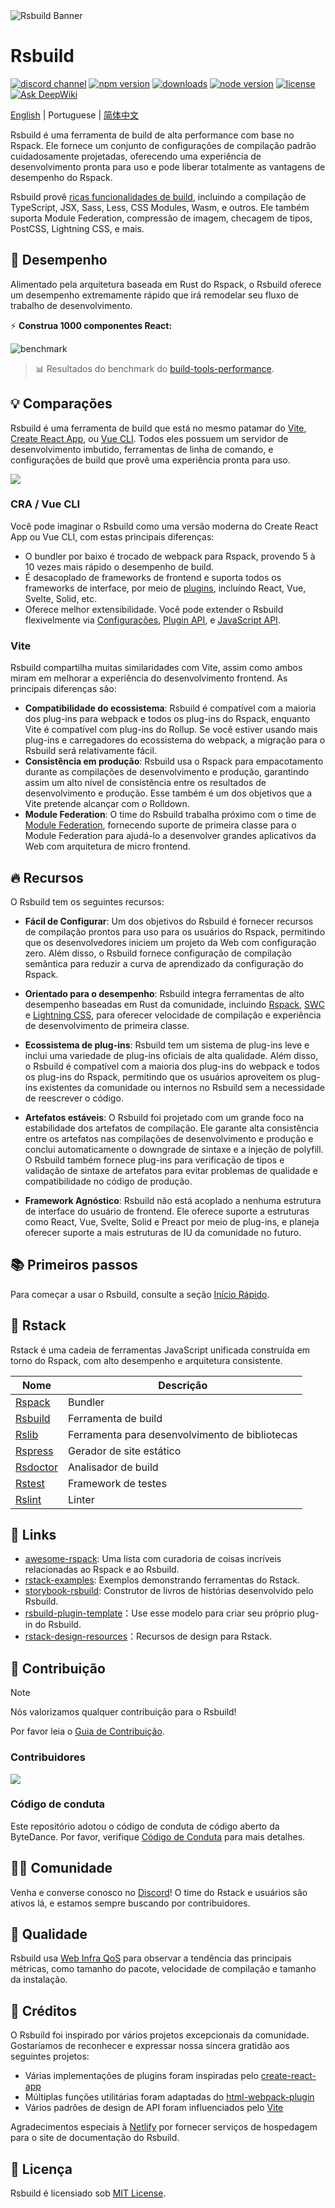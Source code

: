 <picture>
  <img alt="Rsbuild Banner" src="https://assets.rspack.rs/rsbuild/rsbuild-banner.png">
</picture>

# Rsbuild

<p>
  <a href="https://discord.gg/XsaKEEk4mW"><img src="https://img.shields.io/badge/chat-discord-blue?style=flat-square&logo=discord&colorA=564341&colorB=EDED91" alt="discord channel" /></a>
  <a href="https://npmjs.com/package/@rsbuild/core?activeTab=readme"><img src="https://img.shields.io/npm/v/@rsbuild/core?style=flat-square&colorA=564341&colorB=EDED91" alt="npm version" /></a>
  <a href="https://npmcharts.com/compare/@rsbuild/core?minimal=true"><img src="https://img.shields.io/npm/dm/@rsbuild/core.svg?style=flat-square&colorA=564341&colorB=EDED91" alt="downloads" /></a>
  <a href="https://nodejs.org/en/about/previous-releases"><img src="https://img.shields.io/node/v/@rsbuild/core.svg?style=flat-square&colorA=564341&colorB=EDED91" alt="node version"></a>
  <a href="https://github.com/web-infra-dev/rsbuild/blob/main/LICENSE"><img src="https://img.shields.io/badge/License-MIT-blue.svg?style=flat-square&colorA=564341&colorB=EDED91" alt="license" /></a>
  <a href="https://deepwiki.com/web-infra-dev/rsbuild"><img src="https://deepwiki.com/badge.svg" alt="Ask DeepWiki" /></a>
</p>

[English](./README.md) | Portuguese | [简体中文](./README.zh-CN.md)

Rsbuild é uma ferramenta de build de alta performance com base no Rspack. Ele fornece um conjunto de configurações de compilação padrão cuidadosamente projetadas, oferecendo uma experiência de desenvolvimento pronta para uso e pode liberar totalmente as vantagens de desempenho do Rspack.

Rsbuild provê [ricas funcionalidades de build](https://rsbuild.rs/guide/start/features), incluindo a compilação de TypeScript, JSX, Sass, Less, CSS Modules, Wasm, e outros. Ele também suporta Module Federation, compressão de imagem, checagem de tipos, PostCSS, Lightning CSS, e mais.

## 🚀 Desempenho

Alimentado pela arquitetura baseada em Rust do Rspack, o Rsbuild oferece um desempenho extremamente rápido que irá remodelar seu fluxo de trabalho de desenvolvimento.

⚡️ **Construa 1000 componentes React:**

![benchmark](https://assets.rspack.rs/rsbuild/assets/benchmark-latest.jpeg)

> 📊 Resultados do benchmark do [build-tools-performance](https://github.com/rspack-contrib/build-tools-performance).

## 💡 Comparações

Rsbuild é uma ferramenta de build que está no mesmo patamar do [Vite](https://vitejs.dev/), [Create React App](https://github.com/facebook/create-react-app), ou [Vue CLI](https://github.com/vuejs/vue-cli). Todos eles possuem um servidor de desenvolvimento imbutido, ferramentas de linha de comando, e configurações de build que provê uma experiência pronta para uso.

![](https://assets.rspack.rs/rsbuild/assets/rsbuild-1-0-build-tools.png)

### CRA / Vue CLI

Você pode imaginar o Rsbuild como uma versão moderna do Create React App ou Vue CLI, com estas principais diferenças:

- O bundler por baixo é trocado de webpack para Rspack, provendo 5 à 10 vezes mais rápido o desempenho de build.
- É desacoplado de frameworks de frontend e suporta todos os frameworks de interface, por meio de [plugins](https://rsbuild.rs/plugins/list/), incluíndo React, Vue, Svelte, Solid, etc.
- Oferece melhor extensibilidade. Você pode extender o Rsbuild flexivelmente via [Configurações](https://rsbuild.rs/config/), [Plugin API](https://rsbuild.rs/plugins/dev/), e [JavaScript API](https://rsbuild.rs/api/start/).

### Vite

Rsbuild compartilha muitas similaridades com Vite, assim como ambos miram em melhorar a experiência do desenvolvimento frontend. As principais diferenças são:

- **Compatibilidade do ecossistema**: Rsbuild é compatível com a maioria dos plug-ins para webpack e todos os plug-ins do Rspack, enquanto Vite é compatível com plug-ins do Rollup. Se você estiver usando mais plug-ins e carregadores do ecossistema do webpack, a migração para o Rsbuild será relativamente fácil.
- **Consistência em produção**: Rsbuild usa o Rspack para empacotamento durante as compilações de desenvolvimento e produção, garantindo assim um alto nível de consistência entre os resultados de desenvolvimento e produção. Esse também é um dos objetivos que a Vite pretende alcançar com o Rolldown.
- **Module Federation**: O time do Rsbuild trabalha próximo com o time de [Module Federation](https://rsbuild.rs/guide/advanced/module-federation), fornecendo suporte de primeira classe para o Module Federation para ajudá-lo a desenvolver grandes aplicativos da Web com arquitetura de micro frontend.

## 🔥 Recursos

O Rsbuild tem os seguintes recursos:

- **Fácil de Configurar**: Um dos objetivos do Rsbuild é fornecer recursos de compilação prontos para uso para os usuários do Rspack, permitindo que os desenvolvedores iniciem um projeto da Web com configuração zero. Além disso, o Rsbuild fornece configuração de compilação semântica para reduzir a curva de aprendizado da configuração do Rspack.

- **Orientado para o desempenho**: Rsbuild integra ferramentas de alto desempenho baseadas em Rust da comunidade, incluindo [Rspack](https://rspack.rs), [SWC](https://swc.rs/) e [Lightning CSS](https://lightningcss.dev/), para oferecer velocidade de compilação e experiência de desenvolvimento de primeira classe.

- **Ecossistema de plug-ins**: Rsbuild tem um sistema de plug-ins leve e inclui uma variedade de plug-ins oficiais de alta qualidade. Além disso, o Rsbuild é compatível com a maioria dos plug-ins do webpack e todos os plug-ins do Rspack, permitindo que os usuários aproveitem os plug-ins existentes da comunidade ou internos no Rsbuild sem a necessidade de reescrever o código.

- **Artefatos estáveis**: O Rsbuild foi projetado com um grande foco na estabilidade dos artefatos de compilação. Ele garante alta consistência entre os artefatos nas compilações de desenvolvimento e produção e conclui automaticamente o downgrade de sintaxe e a injeção de polyfill. O Rsbuild também fornece plug-ins para verificação de tipos e validação de sintaxe de artefatos para evitar problemas de qualidade e compatibilidade no código de produção.

- **Framework Agnóstico**: Rsbuild não está acoplado a nenhuma estrutura de interface do usuário de frontend. Ele oferece suporte a estruturas como React, Vue, Svelte, Solid e Preact por meio de plug-ins, e planeja oferecer suporte a mais estruturas de IU da comunidade no futuro.

## 📚 Primeiros passos

Para começar a usar o Rsbuild, consulte a seção [Início Rápido](https://rsbuild.rs/guide/start/quick-start).

## 🦀 Rstack

Rstack é uma cadeia de ferramentas JavaScript unificada construída em torno do Rspack, com alto desempenho e arquitetura consistente.

| Nome                                                  | Descrição                                      |
| ----------------------------------------------------- | ---------------------------------------------- |
| [Rspack](https://github.com/web-infra-dev/rspack)     | Bundler                                        |
| [Rsbuild](https://github.com/web-infra-dev/rsbuild)   | Ferramenta de build                            |
| [Rslib](https://github.com/web-infra-dev/rslib)       | Ferramenta para desenvolvimento de bibliotecas |
| [Rspress](https://github.com/web-infra-dev/rspress)   | Gerador de site estático                       |
| [Rsdoctor](https://github.com/web-infra-dev/rsdoctor) | Analisador de build                            |
| [Rstest](https://github.com/web-infra-dev/rstest)     | Framework de testes                            |
| [Rslint](https://github.com/web-infra-dev/rslint)     | Linter                                         |

## 🔗 Links

- [awesome-rspack](https://github.com/web-infra-dev/awesome-rspack): Uma lista com curadoria de coisas incríveis relacionadas ao Rspack e ao Rsbuild.
- [rstack-examples](https://github.com/rspack-contrib/rstack-examples): Exemplos demonstrando ferramentas do Rstack.
- [storybook-rsbuild](https://github.com/rspack-contrib/storybook-rsbuild): Construtor de livros de histórias desenvolvido pelo Rsbuild.
- [rsbuild-plugin-template](https://github.com/rspack-contrib/rsbuild-plugin-template)：Use esse modelo para criar seu próprio plug-in do Rsbuild.
- [rstack-design-resources](https://github.com/rspack-contrib/rstack-design-resources)：Recursos de design para Rstack.

## 🤝 Contribuição

> [!NOTE]
> Nós valorizamos qualquer contribuição para o Rsbuild!

Por favor leia o [Guia de Contribuição](https://github.com/web-infra-dev/rsbuild/blob/main/CONTRIBUTING.md).

### Contribuidores

<a href="https://github.com/web-infra-dev/rsbuild/graphs/contributors" target="_blank">
  <img src="https://contrib.rocks/image?repo=web-infra-dev/rsbuild&columns=24">
</a>

### Código de conduta

Este repositório adotou o código de conduta de código aberto da ByteDance. Por favor, verifique [Código de Conduta](./CODE_OF_CONDUCT.md) para mais detalhes.

## 🧑‍💻 Comunidade

Venha e converse conosco no [Discord](https://discord.gg/XsaKEEk4mW)! O time do Rstack e usuários são ativos lá, e estamos sempre buscando por contribuidores.

## 🌟 Qualidade

Rsbuild usa [Web Infra QoS](https://web-infra-qos.netlify.app?product=rsbuild&metrics=bundle-size) para observar a tendência das principais métricas, como tamanho do pacote, velocidade de compilação e tamanho da instalação.

## 🙏 Créditos

O Rsbuild foi inspirado por vários projetos excepcionais da comunidade. Gostaríamos de reconhecer e expressar nossa sincera gratidão aos seguintes projetos:

- Várias implementações de plugins foram inspiradas pelo [create-react-app](https://github.com/facebook/create-react-app)
- Múltiplas funções utilitárias foram adaptadas do [html-webpack-plugin](https://github.com/jantimon/html-webpack-plugin)
- Vários padrões de design de API foram influenciados pelo [Vite](https://github.com/vitejs/vite)

Agradecimentos especiais à [Netlify](https://netlify.com/) por fornecer serviços de hospedagem para o site de documentação do Rsbuild.

## 📖 Licença

Rsbuild é licensiado sob [MIT License](https://github.com/web-infra-dev/rsbuild/blob/main/LICENSE).
